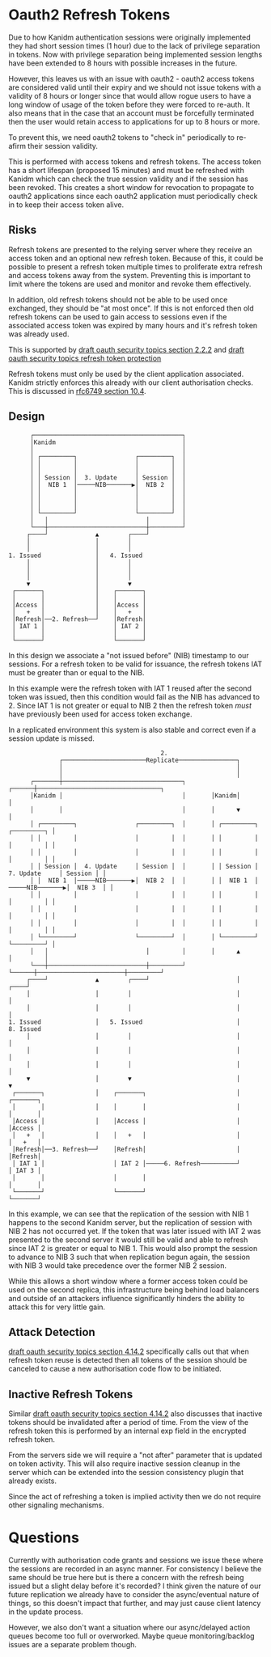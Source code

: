 # Oauth2 Refresh Tokens

Due to how Kanidm authentication sessions were originally implemented they had short session times
(1 hour) due to the lack of privilege separation in tokens. Now with privilege separation being
implemented session lengths have been extended to 8 hours with possible increases in the future.

However, this leaves us with an issue with oauth2 - oauth2 access tokens are considered valid until
their expiry and we should not issue tokens with a validity of 8 hours or longer since that would
allow rogue users to have a long window of usage of the token before they were forced to re-auth. It
also means that in the case that an account must be forcefully terminated then the user would retain
access to applications for up to 8 hours or more.

To prevent this, we need oauth2 tokens to "check in" periodically to re-afirm their session
validity.

This is performed with access tokens and refresh tokens. The access token has a short lifespan
(proposed 15 minutes) and must be refreshed with Kanidm which can check the true session validity
and if the session has been revoked. This creates a short window for revocation to propagate to
oauth2 applications since each oauth2 application must periodically check in to keep their access
token alive.

## Risks

Refresh tokens are presented to the relying server where they receive an access token and an
optional new refresh token. Because of this, it could be possible to present a refresh token
multiple times to proliferate extra refresh and access tokens away from the system. Preventing this
is important to limit where the tokens are used and monitor and revoke them effectively.

In addition, old refresh tokens should not be able to be used once exchanged, they should be "at
most once". If this is not enforced then old refresh tokens can be used to gain access to sessions
even if the associated access token was expired by many hours and it's refresh token was already
used.

This is supported by
[draft oauth security topics section 2.2.2](https://datatracker.ietf.org/doc/html/draft-ietf-oauth-security-topics#section-2.2.2)
and
[draft oauth security topics refresh token protection](https://datatracker.ietf.org/doc/html/draft-ietf-oauth-security-topics#refresh_token_protection)

Refresh tokens must only be used by the client application associated. Kanidm strictly enforces this
already with our client authorisation checks. This is discussed in
[rfc6749 section 10.4](https://www.rfc-editor.org/rfc/rfc6749#section-10.4).

## Design

          ┌─────────────────────────────────────────┐
          │Kanidm                                   │
          │                                         │
          │ ┌─────────┐                ┌─────────┐  │
          │ │         │                │         │  │
          │ │         │                │         │  │
          │ │ Session │  3. Update     │ Session │  │
          │ │  NIB 1  │─────NIB───────▶│  NIB 2  │  │
          │ │         │                │         │  │
          │ │         │                │         │  │
          │ │         │                │         │  │
          │ └─────────┘                └─────────┘  │
          │   │                           │         │
          └───┼───────────────────────────┼─────────┘
         ┌────┘             ▲        ┌────┘          
         │                  │        │               
         │                  │        │               
    1. Issued               │   4. Issued            
         │                  │        │               
         │                  │        │               
         │                  │        │               
         ▼                  │        ▼               
     ┌───────┐              │    ┌───────┐           
     │       │              │    │       │           
     │Access │              │    │Access │           
     │   +   │              │    │   +   │           
     │Refresh│──2. Refresh──┘    │Refresh│           
     │ IAT 1 │                   │ IAT 2 │           
     │       │                   │       │           
     └───────┘                   └───────┘

In this design we associate a "not issued before" (NIB) timestamp to our sessions. For a refresh
token to be valid for issuance, the refresh tokens IAT must be greater than or equal to the NIB.

In this example were the refresh token with IAT 1 reused after the second token was issued, then
this condition would fail as the NIB has advanced to 2. Since IAT 1 is not greater or equal to NIB 2
then the refresh token _must_ have previously been used for access token exchange.

In a replicated environment this system is also stable and correct even if a session update is
missed.

                                              2.                                                       
                  ┌───────────────────────Replicate────────────────┐                                   
                  │                                                │                                   
                  │                                                │                                   
          ┌───────┼─────────────────────────────────┐       ┌──────┼──────────────────────────────────┐
          │Kanidm │                                 │       │Kanidm│                                  │
          │       │                                 │       │      ▼                                  │
          │ ┌─────────┐                ┌─────────┐  │       │ ┌─────────┐                 ┌─────────┐ │
          │ │         │                │         │  │       │ │         │                 │         │ │
          │ │         │                │         │  │       │ │         │                 │         │ │
          │ │ Session │  4. Update     │ Session │  │       │ │ Session │   7. Update     │ Session │ │
          │ │  NIB 1  │─────NIB───────▶│  NIB 2  │  │       │ │  NIB 1  │ ─────NIB───────▶│  NIB 3  │ │
          │ │         │                │         │  │       │ │         │                 │         │ │
          │ │         │                │         │  │       │ │         │                 │         │ │
          │ │         │                │         │  │       │ │         │                 │         │ │
          │ └─────────┘                └─────────┘  │       │ └─────────┘                 └─────────┘ │
          │   │                           │         │       │      ▲                        │         │
          └───┼───────────────────────────┼─────────┘       └──────┼────────────────────────┼─────────┘
         ┌────┘             ▲        ┌────┘                        │                   ┌────┘          
         │                  │        │                             │                   │               
         │                  │        │                             │                   │               
    1. Issued               │   5. Issued                          │              8. Issued            
         │                  │        │                             │                   │               
         │                  │        │                             │                   │               
         │                  │        │                             │                   │               
         ▼                  │        ▼                             │                   ▼               
     ┌───────┐              │    ┌───────┐                         │               ┌───────┐           
     │       │              │    │       │                         │               │       │           
     │Access │              │    │Access │                         │               │Access │           
     │   +   │              │    │   +   │                         │               │   +   │           
     │Refresh│──3. Refresh──┘    │Refresh│                         │               │Refresh│           
     │ IAT 1 │                   │ IAT 2 │─────6. Refresh──────────┘               │ IAT 3 │           
     │       │                   │       │                                         │       │           
     └───────┘                   └───────┘                                         └───────┘

In this example, we can see that the replication of the session with NIB 1 happens to the second
Kanidm server, but the replication of session with NIB 2 has not occurred yet. If the token that was
later issued with IAT 2 was presented to the second server it would still be valid and able to
refresh since IAT 2 is greater or equal to NIB 1. This would also prompt the session to advance to
NIB 3 such that when replication begun again, the session with NIB 3 would take precedence over the
former NIB 2 session.

While this allows a short window where a former access token could be used on the second replica,
this infrastructure being behind load balancers and outside of an attackers influence significantly
hinders the ability to attack this for very little gain.

## Attack Detection

[draft oauth security topics section 4.14.2](https://datatracker.ietf.org/doc/html/draft-ietf-oauth-security-topics#section-4.14.2)
specifically calls out that when refresh token reuse is detected then all tokens of the session
should be canceled to cause a new authorisation code flow to be initiated.

## Inactive Refresh Tokens

Similar
[draft oauth security topics section 4.14.2](https://datatracker.ietf.org/doc/html/draft-ietf-oauth-security-topics#section-4.14.2)
also discusses that inactive tokens should be invalidated after a period of time. From the view of
the refresh token this is performed by an internal exp field in the encrypted refresh token.

From the servers side we will require a "not after" parameter that is updated on token activity.
This will also require inactive session cleanup in the server which can be extended into the session
consistency plugin that already exists.

Since the act of refreshing a token is implied activity then we do not require other signaling
mechanisms.

# Questions

Currently with authorisation code grants and sessions we issue these where the sessions are recorded
in an async manner. For consistency I believe the same should be true here but is there a concern
with the refresh being issued but a slight delay before it's recorded? I think given the nature of
our future replication we already have to consider the async/eventual nature of things, so this
doesn't impact that further, and may just cause client latency in the update process.

However, we also don't want a situation where our async/delayed action queues become too full or
overworked. Maybe queue monitoring/backlog issues are a separate problem though.
